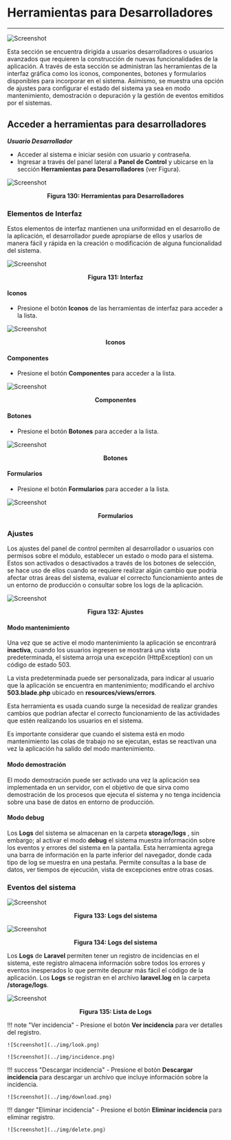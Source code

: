 # Herramientas para Desarrolladores
**********************************

![Screenshot](../img/logokavac.png#imagen)

Esta sección se encuentra dirigida a usuarios desarrolladores o usuarios avanzados que requieren la construcción de nuevas funcionalidades de la aplicación. A través de esta sección se administran las herramientas de la interfaz gráfica como los iconos, componentes, botones y formularios disponibles para incorporar en el sistema.  Asimismo, se muestra una opción de ajustes para configurar el estado del sistema ya sea en modo mantenimiento, demostración o depuración y la gestión de eventos emitidos por el sistemas. 

## Acceder a herramientas para desarrolladores 

***Usuario Desarrollador***


-   Acceder al sistema e iniciar sesión con usuario y contraseña.
-   Ingresar a través del panel lateral a **Panel de Control** y ubicarse en la sección **Herramientas para Desarrolladores** (ver Figura).

![Screenshot](../img/tools.png)<div style="text-align: center;font-weight: bold">Figura 130: Herramientas para Desarrolladores</div>


### Elementos de Interfaz

Estos elementos de interfaz mantienen una uniformidad en el desarrollo de la aplicación, el desarrollador puede apropiarse de ellos y usarlos de manera fácil y rápida en la creación o modificación de alguna funcionalidad del sistema. 

![Screenshot](../img/figure_29.png)<div style="text-align: center;font-weight: bold">Figura 131: Interfaz</div>

#### Iconos

-   Presione el botón **Iconos** de las herramientas de interfaz para acceder a la lista.

![Screenshot](../img/figure_29_1.png)<div style="text-align: center;font-weight: bold">Iconos</div>

#### Componentes

-   Presione el botón **Componentes** para acceder a la lista. 

![Screenshot](../img/figure_29_2.png)<div style="text-align: center;font-weight: bold">Componentes</div>

#### Botones

-   Presione el botón **Botones** para acceder a la lista. 

![Screenshot](../img/figure_29_3.png)<div style="text-align: center;font-weight: bold">Botones</div>

#### Formularios

-   Presione el botón **Formularios** para acceder a la lista. 

![Screenshot](../img/figure_29_4.png)<div style="text-align: center;font-weight: bold">Formularios</div>


### Ajustes

Los ajustes del panel de control permiten al desarrollador o usuarios con permisos sobre el módulo, establecer un estado o modo para el sistema.  Estos son activados o desactivados a través de los botones de selección, se hace uso de ellos cuando se requiere realizar algún cambio que podría afectar otras áreas del sistema, evaluar el correcto funcionamiento antes de un entorno de producción o consultar sobre los logs de la aplicación.         


![Screenshot](../img/figure_30.png)<div style="text-align: center;font-weight: bold">Figura 132: Ajustes</div>

#### Modo mantenimiento

Una vez que se active el modo mantenimiento la aplicación se encontrará **inactiva**, cuando los usuarios ingresen se mostrará una vista predeterminada, el sistema arroja una excepción (HttpException) con un código de estado 503.  

La vista predeterminada puede ser personalizada, para indicar al usuario que la aplicación se encuentra en mantenimiento; modificando el archivo **503.blade.php** ubicado en **resources/views/errors**.

Esta herramienta es usada cuando surge la necesidad de realizar grandes cambios que podrían afectar el correcto funcionamiento de las actividades que estén realizando los usuarios en el sistema.  

Es importante considerar que cuando el sistema está en modo mantenimiento las colas de trabajo no se ejecutan, estas se reactivan una vez la aplicación ha salido del modo mantenimiento. 

#### Modo demostración

El modo demostración puede ser activado una vez la aplicación sea implementada en un servidor, con el objetivo de que sirva como demostración de los procesos que ejecuta el sistema y no tenga incidencia sobre una base de datos en entorno de producción. 

#### Modo debug 

Los **Logs** del sistema se almacenan en la carpeta **storage/logs** , sin embargo; al activar el modo **debug** el sistema muestra información sobre los eventos y errores del sistema en la pantalla.  Esta herramienta agrega una barra de información en la parte inferior del navegador, donde cada tipo de log se muestra en una pestaña.
Permite consultas a la base de datos, ver tiempos de ejecución,  vista de excepciones entre otras cosas.

### Eventos del sistema 

![Screenshot](../img/figure_31_1.png)<div style="text-align: center;font-weight: bold">Figura 133: Logs del sistema</div>

![Screenshot](../img/figure_31.png)<div style="text-align: center;font-weight: bold">Figura 134: Logs del sistema</div>

Los **Logs** de **Laravel** permiten tener un registro de incidencias en el sistema, este registro almacena información sobre todos los errores y eventos inesperados lo que permite depurar más fácil el código de la aplicación.   Los **Logs** se registran en el archivo **laravel.log** en la carpeta **/storage/logs**.

![Screenshot](../img/figure_32.png)<div style="text-align: center;font-weight: bold">Figura 135: Lista de Logs</div>

!!! note "Ver incidencia" 
    -   Presione el botón **Ver incidencia** para ver detalles del registro.

    ![Screenshot](../img/look.png)

    ![Screenshot](../img/incidence.png)

!!! success "Descargar incidencia" 
    -   Presione el botón **Descargar incidencia** para descargar un archivo que incluye información sobre la incidencia.

    ![Screenshot](../img/download.png)

!!! danger "Eliminar incidencia" 
    -   Presione el botón **Eliminar incidencia** para eliminar registro.

    ![Screenshot](../img/delete.png)